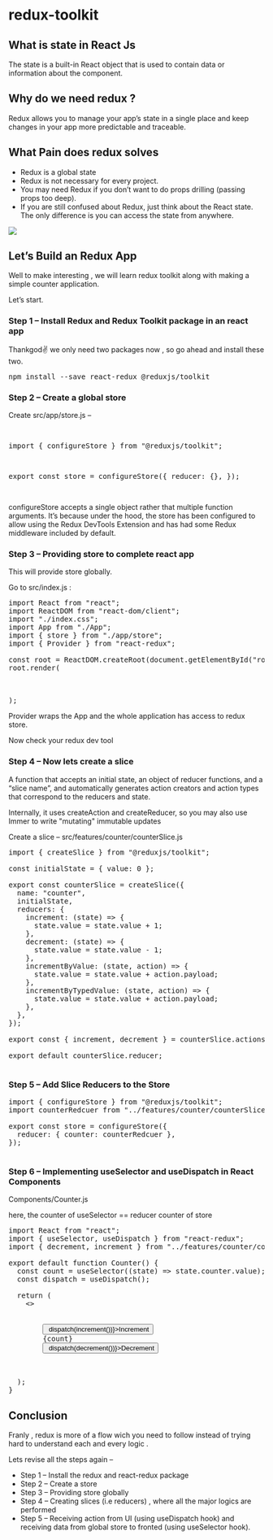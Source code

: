 # redux-toolkit

<h2>What is state in React Js</h2>
The state is a built-in React object that is used to contain data or information about the component.

<h2>Why do we need redux ?</h2>
Redux allows you to manage your app’s state in a single place and keep changes in your app more predictable and traceable.

<h2></h2>
<h2>What Pain does redux solves</h2>
<ul>
  <li>Redux is a global state</li>
  <li>Redux is not necessary for every project.</li>
  <li>You may need Redux if you don’t want to do props drilling (passing props too deep).</li>
  <li>If you are still confused about Redux, just think about the React state. The only difference is you can access the state from anywhere.</li>
</ul>
<img src='https://whataboutcoding.com/wp-content/uploads/2022/12/REDUX-TOOLKIT-DIAGRAM-HIMANSHU-SHEKHAR-1024x641.png'/>


<h2>Let’s Build an Redux App</h2>
Well to make interesting , we will learn redux toolkit along with making a simple counter application.

Let’s start.


<h3>Step 1 – Install Redux and Redux Toolkit package in an react app</h3>
Thankgod✌️ we only need two packages now , so go ahead and install these two.
<pre>
npm install --save react-redux @reduxjs/toolkit
</pre>


<h3>Step 2 – Create a global store</h3>
 Create src/app/store.js –
<pre>

import { configureStore } from "@reduxjs/toolkit";

export const store = configureStore({
  reducer: {},
});

</pre>

configureStore accepts a single object rather that multiple function arguments. It’s because under the hood, the store has been configured to allow using the Redux DevTools Extension and has had some Redux middleware included by default.


<h3>Step 3 – Providing store to complete react app</h3>

This will provide store globally.

Go to src/index.js :

<pre>
import React from "react";
import ReactDOM from "react-dom/client";
import "./index.css";
import App from "./App";
import { store } from "./app/store";
import { Provider } from "react-redux";

const root = ReactDOM.createRoot(document.getElementById("root"));
root.render(
  <Provider store={store}>
    <App />
  </Provider>
);
</pre>
Provider wraps the App and the whole application has access to redux store.

Now check your redux dev tool


<h3>Step 4 – Now lets create a slice</h3>
A function that accepts an initial state, an object of reducer functions, and a “slice name”, and automatically generates action creators and action types that correspond to the reducers and state.

Internally, it uses createAction and createReducer, so you may also use Immer to write "mutating" immutable updates

Create a slice – src/features/counter/counterSlice.js

<pre>
import { createSlice } from "@reduxjs/toolkit";

const initialState = { value: 0 };

export const counterSlice = createSlice({
  name: "counter",
  initialState,
  reducers: {
    increment: (state) => {
      state.value = state.value + 1;
    },
    decrement: (state) => {
      state.value = state.value - 1;
    },
    incrementByValue: (state, action) => {
      state.value = state.value + action.payload;
    },
    incrementByTypedValue: (state, action) => {
      state.value = state.value + action.payload;
    },
  },
});

export const { increment, decrement } = counterSlice.actions;

export default counterSlice.reducer;

</pre>


<h3>Step 5 – Add Slice Reducers to the Store</h3>

<pre>
import { configureStore } from "@reduxjs/toolkit";
import counterRedcuer from "../features/counter/counterSlice";

export const store = configureStore({
  reducer: { counter: counterRedcuer },
});

</pre>

<h3>Step 6 – Implementing useSelector and useDispatch in React Components</h3>
Components/Counter.js

here, the counter of useSelector == reducer counter of store
<pre>
import React from "react";
import { useSelector, useDispatch } from "react-redux";
import { decrement, increment } from "../features/counter/counterSlice";

export default function Counter() {
  const count = useSelector((state) => state.counter.value);
  const dispatch = useDispatch();

  return (
    <>
      <div
        style={{
          display: "flex",
          flexDirection: "column",
          justifyContent: "center",
          width: "40%",
          alignItems: "center",
        }}
      >
        <button onClick={() => dispatch(increment())}>Increment</button>
        <span>{count}</span>
        <button onClick={() => dispatch(decrement())}>Decrement</button>
      </div>
    </>
  );
}
</pre>


<h2>Conclusion</h2>
Franly , redux is more of a flow wich you need to follow instead of trying hard to understand each and every logic .

Lets revise all the steps again –
<ul>
<li>Step 1 – Install the redux and react-redux package</li>
<li>Step 2 – Create a store</li>
<li>Step 3 – Providing store globally</li>
<li>Step 4 – Creating slices (i.e reducers) , where all the major logics are performed</li>
<li>Step 5 – Receiving action from UI (using useDispatch hook) and receiving data from global store to fronted (using useSelector hook).</li>
 </ul>




















